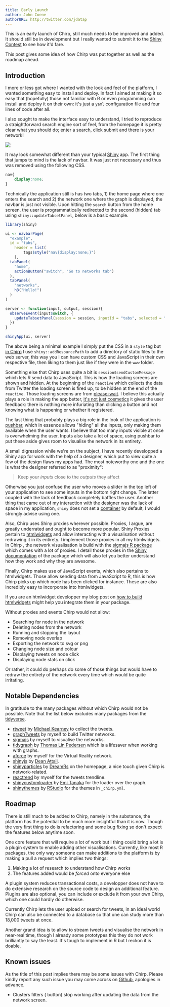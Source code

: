 ```yaml
---
title: Early Launch
author: John Coene
authorURL: http://twitter.com/jdatap
---
```


This is an early launch of Chirp, still much needs to be improved and added. It should still be in development but I really wanted to submit it to the [Shiny Contest](https://blog.rstudio.com/2019/01/07/first-shiny-contest/) to see how it'd fare.

This post gives some idea of how Chirp was put together as well as the roadmap ahead.

<!--truncate-->

## Introduction

I more or less got where I wanted with the look and feel of the platform, I wanted something easy to install and deploy. In fact I aimed at making it so easy that (hopefully) those not familiar with R or even programming can install and deploy it on their own: it's just a `yaml` configuration file and four lines of code after all. 

I also sought to make the interface easy to understand, I tried to reproduce a straightforward search engine sort of feel, from the homepage it is pretty clear what you should do; enter a search, click submit and there is your network!

![](/img/chirp_home.png)

It may look somewhat different than your typical [Shiny](https://shiny.rstudio.com/) app. The first thing that jumps to mind is the lack of navbar. It was just not necessary and thus was removed using the following CSS.

```css
nav{
	display:none;
}
```

Technically the application still is has two tabs, 1) the home page where one enters the search and 2) the network one where the graph is displayed, the navbar is just not visible. Upon hitting the `search` button from the home screen, the user is programmatically redirected to the second (hidden) tab using `shiny::updateTabsetPanel`, below is a basic example.

```r
library(shiny)

ui <- navbarPage(
  "example",
  id = "tabs",
	header = list(
		tags$style("nav{display:none;}")
	),
  tabPanel(
    "home",
    actionButton("switch", "Go to networks tab")
  ),
  tabPanel(
    "networks",
    h3("Hello!")
  )
)

server <- function(input, output, session){
  observeEvent(input$switch, {
    updateTabsetPanel(session = session, inputId = "tabs", selected = "networks")
  })
}

shinyApp(ui, server)
```

The above being a minimal example I simply put the CSS in a `style` tag but [in Chirp](https://github.com/JohnCoene/chirp/blob/master/R/zzz.R) I use `shiny::addResourcePath` to add a directory of static files to the web server, this way you I can have custom CSS and JavaScript in their own respective file, then liking to them just like if they were in the `www` folder.

Something else that Chirp uses quite a bit is `session$sendCustomMessage` which lets R send data to JavaScript. This is how the loading screens are shown and hidden. At the beginning of the `reactive` which collects the data from Twitter the loading screen is fired up, to be hidden at the end of the `reactive`. Those loading screens are from [please-wait](http://pathgather.github.io/please-wait/). I believe this actually plays a role in making the app better, [it's not just cosmetics](https://john-coene.com/post/shiny-life/) it gives the user feedback: there is nothing more infuriating than clicking a button and not knowing what is happening or whether it registered.

The last thing that probably plays a big role in the look of the application is [pushbar](https://github.com/JohnCoene/pushbar), which in essence allows "hiding" all the inputs, only making them available when the user wants. I believe that too many inputs visible at once is overwhelming the user. Inputs also take a lot of space, using pushbar to put these aside gives room to visualise the network in its entirety. 

A small digression while we're on the subject, I have recently developped a Shiny app for work with the help of a designer, which put to view quite a few of the design flaws my apps had. The most noteworthy one and the one is what the designer referred to as "proximity": 

> Keep your _inputs_ close to the _outputs_ they affect

Otherwise you just confuse the user who moves a slider in the top left of your application to see some inputs in the bottom right change. The latter coupled with the lack of feedback completely baffles the user. Another thing that came out of my interaction with the designer was the lack of space in my application, `shiny` does not set a [container](https://getbootstrap.com/docs/3.3/css/#overview-container) by default, I would strongly advise using one.

Also, Chirp uses Shiny proxies wherever possible. Proxies, I argue, are greatly underrated and ought to become more popular. Shiny Proxies pertain to [htmlwidgets](https://www.htmlwidgets.org/) and allow interacting with a visualisation without redrawing it in its entirety. I implement those proxies in all my htmlwidgets. In Chirp , the network visualisation is build with the [sigmajs R package](http://sigmajs.john-coene.com) which comes with a lot of proxies. I detail those proxies in the [Shiny documentation](http://sigmajs.john-coene.com/articles/shiny.html) of the package which will also let you better understand how they work and why they are awesome. 

Finally, Chirp makes use of JavaScript events, which also pertains to htmlwidgets. Those allow sending data from JavaScript to R, this is how Chirp picks up which node has been clicked for instance. These are also incredibly easy to incorporate into htmlwidgets.

If you are an htmlwidget developper my blog post on [how to build htmlwidgets](https://john-coene.com/post/how-to-build-htmlwidgets/) might help you integrate them in your package.

Without proxies and events Chirp would not allow:

- Searching for node in the network
- Deleting nodes from the network
- Running and stopping the layout
- Removing node overlap
- Exporting the network to svg or png
- Changing node size and colour
- Displaying tweets on node click
- Displaying node stats on click

Or rather, it could do perhaps do some of those things but would have to redraw the entirety of the network every time which would be quite irritating.

## Notable Dependencies

In gratitude to the many packages without which Chirp would not be possible. Note that the list below excludes many packages from the [tidyverse](https://www.tidyverse.org/).

- [rtweet](https://rtweet.info/) by [Michael Kearney](https://mikewk.com/) to collect the tweets.
- [graphTweets](http://graphtweets.john-coene.com/) by myself to build Twitter networks.
- [sigmajs](http://sigmajs.john-coene.com/) by myself to visualise the networks.
- [tidygraph](https://github.com/thomasp85/tidygraph) by [Thomas Lin Pedersen](https://www.data-imaginist.com/) which is a lifesaver when working with graphs.
- [aforce](https://aforce.john-coene.com/) by myself for the Virtual Reality network.
- [shinyjs](https://deanattali.com/shinyjs/) by [Dean Attali](https://deanattali.com/).
- [shinyparticles](https://github.com/dreamRs/shinyparticles) by [DreamRs](https://www.dreamrs.fr/) on the homepage, a nice touch given Chirp is network-related.
- [reactrend](https://reactrend.john-coene.com/) by myself for the tweets trendline.
- [shinycustomloader](https://github.com/emitanaka/shinycustomloader) by [Emi Tanaka](https://emitanaka.github.io/) for the loader over the graph.
- [shinythemes](https://rstudio.github.io/shinythemes/) by [RStudio](https://www.rstudio.com/) for the themes in `_chirp.yml`.

## Roadmap

There is still much to be added to Chirp, namely in the substance, the platform has the potential to be much more insightful than it is now. Though the very first thing to do is refactoring and some bug fixing so don't expect the features below anytime soon.

One core feature that will require a lot of work but I thing could bring a lot is a plugin system to enable adding other visualisations. Currently, like most R packages, the only way someone can make additions to the platform is by making a pull a request which implies two things:

1. Making a lot of research to understand how Chirp works
2. The features added would be _forced_ onto everyone else

A plugin system reduces transactional costs, a developper does not have to do extensive research on the source code to design an additional feature. Plugins are also optional, you can include or exclude it from your own Chirp, which one could hardly do otherwise.

Currently Chirp lets the user upload or search for tweets, in an ideal world Chirp can also be connected to a database so that one can study more than 18,000 tweets at once.

Another grand idea is to allow to stream tweets and visualise the network in near-real time, though I already some prototypes this they do not work brilliantly to say the least. It's tough to implement in R but I reckon it is doable.

## Known issues

As the title of this post implies there may be some issues with Chirp. Please kindly report any such issue you may come across on [Github](https://github.com/JohnCoene/chirp/issues), apologies in advance.

- Clusters filters (<i class="fas fa-layer-group"></i> button) stop working after updating the data from the network screen.
